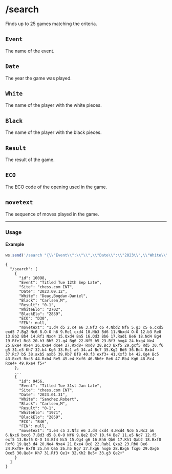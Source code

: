 # /search

Finds up to 25 games matching the criteria.

## `Event`

The name of the event.

## `Date`

The year the game was played.

## `White`

The name of the player with the white pieces.

## `Black`

The name of the player with the black pieces.

## `Result`

The result of the game.

## `ECO`

The ECO code of the opening used in the game.

## `movetext`

The sequence of moves played in the game.

---

### Usage

#### Example

```js
ws.send('/search "{\\"Event\\":\\"\\",\\"Date\\":\\"2023\\",\\"White\\":\\"\\",\\"Black\\":\\"\\",\\"Result\\":\\"0-1\\",\\"ECO\\":\\"\\",\\"movetext\\":\\"\\"}"');
```

```text
{
  "/search": [
    {
      "id": 10098,
      "Event": "Titled Tue 12th Sep Late",
      "Site": "chess.com INT",
      "Date": "2023.09.12",
      "White": "Deac,Bogdan-Daniel",
      "Black": "Carlsen,M",
      "Result": "0-1",
      "WhiteElo": "2702",
      "BlackElo": "2839",
      "ECO": "D30",
      "FEN": null,
      "movetext": "1.d4 d5 2.c4 e6 3.Nf3 c6 4.Nbd2 Nf6 5.g3 c5 6.cxd5 exd5 7.Bg2 Nc6 8.O-O h6 9.Re1 cxd4 10.Nb3 Bd6 11.Nbxd4 O-O 12.b3 Re8 13.Bb2 Bb4 14.Rf1 Nxd4 15.Qxd4 Ba5 16.Qd3 Bb6 17.Rad1 Be6 18.Nd4 Bg4 19.Rfe1 Rc8 20.h3 Bh5 21.g4 Bg6 22.Nf5 h5 23.Bf3 hxg4 24.hxg4 Ne4 25.Bxe4 Rxe4 26.Qxe4 dxe4 27.Rxd8+ Rxd8 28.Bc3 Bxf5 29.gxf5 Rd5 30.f6 g5 31.e3 Kh7 32.b4 Kg6 33.Rc1 a6 34.a4 Bc7 35.Kg2 Bd6 36.Bd4 Bxb4 37.Rc7 b5 38.axb5 axb5 39.Rb7 Bf8 40.f3 exf3+ 41.Kxf3 b4 42.Kg4 Bc5 43.Bxc5 Rxc5 44.Rxb4 Re5 45.e4 Kxf6 46.Rb6+ Re6 47.Rb4 Kg6 48.Rc4 Rxe4+ 49.Rxe4 f5+"
    },
    ...
    {
      "id": 9456,
      "Event": "Titled Tue 31st Jan Late",
      "Site": "chess.com INT",
      "Date": "2023.01.31",
      "White": "Sanchez,Robert",
      "Black": "Carlsen,M",
      "Result": "0-1",
      "WhiteElo": "1971",
      "BlackElo": "2859",
      "ECO": "B46",
      "FEN": null,
      "movetext": "1.e4 c5 2.Nf3 e6 3.d4 cxd4 4.Nxd4 Nc6 5.Nc3 a6 6.Nxc6 bxc6 7.Bd3 d5 8.O-O Nf6 9.Qe2 Bb7 10.f4 Be7 11.e5 Nd7 12.f5 exf5 13.Bxf5 O-O 14.Bf4 Nc5 15.Qg4 g6 16.Bh6 Qb6 17.Kh1 Qxb2 18.Bxf8 Rxf8 19.Qg3 d4 20.Ne4 Nxe4 21.Bxe4 Bc8 22.Rab1 Qxa2 23.Rb8 Be6 24.Rxf8+ Bxf8 25.h4 Qa5 26.h5 Bg7 27.hxg6 hxg6 28.Bxg6 fxg6 29.Qxg6 Qxe5 30.Qe8+ Kh7 31.Rf3 Qe1+ 32.Kh2 Be5+ 33.g3 Qe2+"
    }
  ]
}
```
